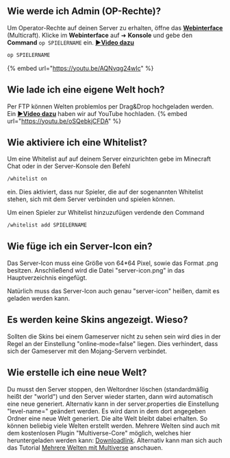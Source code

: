 ## Wie werde ich Admin (OP-Rechte)?
Um Operator-Rechte auf deinen Server zu erhalten, öffne das [**Webinterface**](https://panel.mc-host24.de/) (Multicraft).
Klicke im **Webinterface** auf ➜ **Konsole** und gebe den **Command** `op SPIELERNAME` ein. [**▶️Video dazu**](https://youtu.be/AQNvqg24wIc)
```bash
op SPIELERNAME
``` 
{% embed url="https://youtu.be/AQNvqg24wIc" %}


## Wie lade ich eine eigene Welt hoch?
Per FTP können Welten problemlos per Drag&Drop hochgeladen werden.
Ein [**▶️Video dazu**](https://youtu.be/oSQebkjCFDA) haben wir auf YouTube hochladen.
{% embed url="https://youtu.be/oSQebkjCFDA" %}


## Wie aktiviere ich eine Whitelist?
Um eine Whitelist auf auf deinem Server einzurichten gebe im Minecraft Chat oder in der Server-Konsole den Befehl 
```bash
/whitelist on
```
ein. Dies aktiviert, dass nur Spieler, die auf der sogenannten Whitelist stehen, sich mit dem Server verbinden und spielen können.

Um einen Spieler zur Whitelist hinzuzufügen verdende den Command 
```bash
/whitelist add SPIELERNAME
```

## Wie füge ich ein Server-Icon ein?
Das Server-Icon muss eine Größe von 64*64 Pixel, sowie das Format .png besitzen. Anschließend wird die Datei "server-icon.png" in das Hauptverzeichnis eingefügt.

Natürlich muss das Server-Icon auch genau "server-icon" heißen, damit es geladen werden kann.

## Es werden keine Skins angezeigt. Wieso?
Sollten die Skins bei einem Gameserver nicht zu sehen sein wird dies in der Regel an der Einstellung "online-mode=false" liegen. Dies verhindert, dass sich der Gameserver mit den Mojang-Servern verbindet.

## Wie erstelle ich eine neue Welt?
Du musst den Server stoppen, den Weltordner löschen (standardmäßig heißt der "world") und den Server wieder starten, dann wird automatisch eine neue generiert.
Alternativ kann in der server.properties die Einstellung "level-name=" geändert werden. Es wird dann in dem dort angegeben Ordner eine neue Welt generiert. Die alte Welt bleibt dabei erhalten. So können beliebig viele Welten erstellt werden. Mehrere Welten sind auch mit dem kostenlosen Plugin "Multiverse-Core" möglich, welches hier heruntergeladen werden kann: [Downloadlink](https://www.spigotmc.org/resources/multiverse-core.390/). Alternativ kann man sich auch das Tutorial [Mehrere Welten mit Multiverse](minecraft-server/mehrere-welten.md) anschauen.
